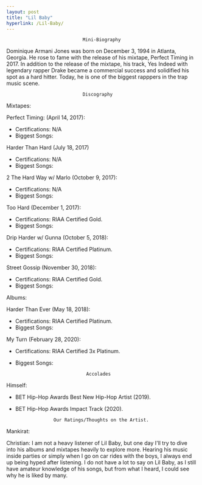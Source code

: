 ```yaml
---
layout: post
title: "Lil Baby"
hyperlink: /Lil-Baby/
---
```


                                Mini-Biography

Dominique Armani Jones was born on December 3, 1994 in Atlanta, Georgia. He rose to fame with the release of his mixtape, Perfect Timing in 2017. In addition to the release of the mixtape, his track, Yes Indeed with legendary rapper Drake became a commercial success and solidified his spot as a hard hitter. Today, he is one of the biggest rapppers in the trap music scene.

                                Discography

Mixtapes:

Perfect Timing: (April 14, 2017): 
- Certifications: N/A
- Biggest Songs: 

Harder Than Hard (July 18, 2017)
- Certifications: N/A
- Biggest Songs: 

2 The Hard Way w/ Marlo (October 9, 2017): 
- Certifications: N/A
- Biggest Songs: 

Too Hard (December 1, 2017): 
- Certifications: RIAA Certified Gold.
- Biggest Songs: 

Drip Harder w/ Gunna (October 5, 2018): 
- Certifications: RIAA Certified Platinum.
- Biggest Songs: 

Street Gossip (November 30, 2018): 
- Certifications: RIAA Certified Gold.
- Biggest Songs: 


Albums:

Harder Than Ever (May 18, 2018): 
- Certifications: RIAA Certified Platinum.
- Biggest Songs: 

My Turn (February 28, 2020): 
- Certifications: RIAA Certified 3x Platinum.
- Biggest Songs: 


                                Accolades

Himself: 
- BET Hip-Hop Awards Best New Hip-Hop Artist (2019).
- BET Hip-Hop Awards Impact Track (2020).

                    Our Ratings/Thoughts on the Artist.

Mankirat:

Christian: I am not a heavy listener of Lil Baby, but one day I'll try to dive into his albums and mixtapes heavily to explore more. Hearing his music inside parties or simply when I go on car rides with the boys, I always end up being hyped after listening. I do not have a lot to say on Lil Baby, as I still have amateur knowledge of his songs, but from what I heard, I could see why he is liked by many.